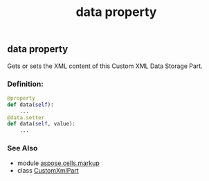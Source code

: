﻿---
title: data property
second_title: Aspose.Cells for Python via .NET API References
description: 
type: docs
weight: 30
url: /aspose.cells.markup/customxmlpart/data/
is_root: false
---

## data property


Gets or sets the XML content of this Custom XML Data Storage Part.
### Definition:
```python
@property
def data(self):
    ...
@data.setter
def data(self, value):
    ...
```

### See Also
* module [aspose.cells.markup](../../)
* class [CustomXmlPart](/cells/python-net/aspose.cells.markup/customxmlpart)
